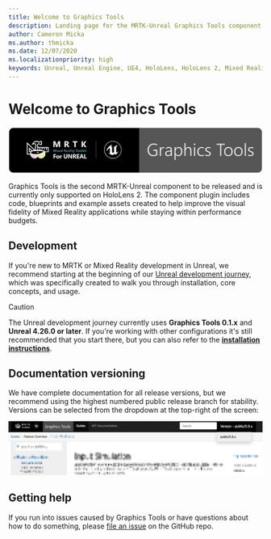 ```yaml
---
title: Welcome to Graphics Tools
description: Landing page for the MRTK-Unreal Graphics Tools component documentation site.
author: Cameron Micka
ms.author: thmicka
ms.date: 12/07/2020
ms.localizationpriority: high
keywords: Unreal, Unreal Engine, UE4, HoloLens, HoloLens 2, Mixed Reality, development, MRTK, GT, Graphics Tools, Graphics, Rendering, Materials, Optimization
---
```


# Welcome to Graphics Tools

![Mixed Reality Toolkit](Images/Logos/MRTK_Unreal_GT_Banner_Rounded.png)

Graphics Tools is the second MRTK-Unreal component to be released and is currently only supported on HoloLens 2. The component plugin includes code, blueprints and example assets created to help improve the visual fidelity of Mixed Reality applications while staying within performance budgets.

## Development 

If you're new to MRTK or Mixed Reality development in Unreal, we recommend starting at the beginning of our [Unreal development journey](https://docs.microsoft.com/windows/mixed-reality/unreal-development-overview), which was specifically created to walk you through installation, core concepts, and usage. 

> [!CAUTION]
> The Unreal development journey currently uses **Graphics Tools 0.1.x** and **Unreal 4.26.0 or later**. If you're working with other configurations it's still recommended that you start there, but you can also refer to the **[installation instructions](Installation.md)**.

## Documentation versioning

We have complete documentation for all release versions, but we recommend using the highest numbered public release branch for stability. Versions can be selected from the dropdown at the top-right of the screen:

![MRTK version reference](../Docs/Images/GT-Doc-Versions.png)

## Getting help

If you run into issues caused by Graphics Tools or have questions about how to do something, please [file an issue](https://github.com/microsoft/MixedReality-GraphicsTools-Unreal/issues/new) on the GitHub repo.